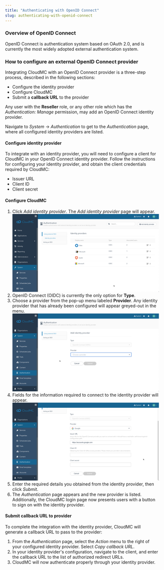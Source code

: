 ```yaml
---
title: "Authenticating with OpenID Connect"
slug: authenticating-with-openid-connect
---
```



### Overview of OpenID Connect

OpenID Connect is authentication system based on OAuth 2.0, and is currently the most widely adopted external authentication system.  

### How to configure an external OpenID Connect provider

Integrating CloudMC with an OpenID Connect provider is a three-step process, described in the following sections:
   - Configure the identity provider
   - Configure CloudMC
   - Submit a **callback URL** to the provider

Any user with the **Reseller** role, or any other role which has the *Authentication: Manage* permission, may add an OpenID Connect identity provider.

Navigate to *System* -> *Authentication* to get to the *Authentication* page, where all configured identity providers are listed.

#### Configure identity provider

To integrate with an identity provider, you will need to configure a client for CloudMC in your OpenID Connect identity provider.  Follow the instructions for configuring your identity provider, and obtain the client credentials required by CloudMC:
   - Issuer URL
   - Client ID
   - Client secret

#### Configure CloudMC

1. Click *Add identity provider*.  The *Add identity provider* page will appear.
![Identity provider page](/assets/1-oidc-add-en.png)
1. OpenID Connect (OIDC) is currently the only option for **Type**.
1. Choose a provider from the pop-up menu labeled **Provider**.  Any identity provider that has already been configured will appear greyed-out in the menu.
![Select identity provider](/assets/2-oidc-add-en.png)
1. Fields for the information required to connect to the identity provider will appear.
![Details for identity provider](/assets/3-oidc-add-en.png)
1. Enter the required details you obtained from the identity provider, then click *Submit*.
1. The *Authentication* page appears and the new provider is listed.  Additionally, the CloudMC login page now presents users with a button to sign on with the identity provider.

#### Submit callback URL to provider

To complete the integration with the identity provider, CloudMC will generate a callback URL to pass to the provider:

1. From the *Authentication* page, select the *Action* menu to the right of your configured identity provider.  Select *Copy callback URL*.
1. In your identity provider's configuration, navigate to the client, and enter the callback URL to the list of authorized redirect URLs.
1. CloudMC will now authenticate properly through your identity provider.
